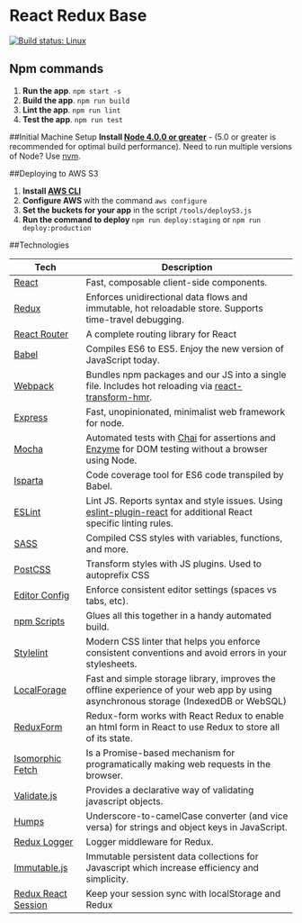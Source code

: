 # React Redux Base
[![Build status: Linux](https://circleci.com/gh/bernabe9/react-redux-base.svg?style=shield)](https://circleci.com/gh/bernabe9/react-redux-base)

## Npm commands
1. **Run the app**. `npm start -s`
2. **Build the app**. `npm run build`
3. **Lint the app**. `npm run lint`
4. **Test the app**. `npm run test`

##Initial Machine Setup
**Install [Node 4.0.0 or greater](https://nodejs.org)** - (5.0 or greater is recommended for optimal build performance). Need to run multiple versions of Node? Use [nvm](https://github.com/creationix/nvm).

##Deploying to AWS S3
1. **Install [AWS CLI](http://docs.aws.amazon.com/cli/latest/userguide/installing.html)**
2. **Configure AWS** with the command `aws configure`
3. **Set the buckets for your app** in the script `/tools/deployS3.js`
4. **Run the command to deploy** `npm run deploy:staging` or `npm run deploy:production`

##Technologies

| **Tech** | **Description**
|----------|-------
|  [React](https://facebook.github.io/react/)  |   Fast, composable client-side components.|
|  [Redux](http://redux.js.org) |  Enforces unidirectional data flows and immutable, hot reloadable store. Supports time-travel debugging.|
|  [React Router](https://github.com/reactjs/react-router) | A complete routing library for React |
|  [Babel](http://babeljs.io) |  Compiles ES6 to ES5. Enjoy the new version of JavaScript today.|
| [Webpack](http://webpack.github.io) | Bundles npm packages and our JS into a single file. Includes hot reloading via [react-transform-hmr](https://www.npmjs.com/package/react-transform-hmr). |
| [Express](https://github.com/expressjs/express) | Fast, unopinionated, minimalist web framework for node. |
| [Mocha](http://mochajs.org) | Automated tests with [Chai](http://chaijs.com/) for assertions and [Enzyme](https://github.com/airbnb/enzyme) for DOM testing without a browser using Node. |
| [Isparta](https://github.com/douglasduteil/isparta) | Code coverage tool for ES6 code transpiled by Babel. |
| [ESLint](http://eslint.org/)| Lint JS. Reports syntax and style issues. Using [eslint-plugin-react](https://github.com/yannickcr/eslint-plugin-react) for additional React specific linting rules. |
| [SASS](http://sass-lang.com/) | Compiled CSS styles with variables, functions, and more.
| [PostCSS](https://github.com/postcss/postcss) | Transform styles with JS plugins. Used to autoprefix CSS |
| [Editor Config](http://editorconfig.org) | Enforce consistent editor settings (spaces vs tabs, etc). |
| [npm Scripts](https://docs.npmjs.com/misc/scripts)| Glues all this together in a handy automated build. |
| [Stylelint](https://github.com/stylelint/stylelint) | Modern CSS linter that helps you enforce consistent conventions and avoid errors in your stylesheets. |
| [LocalForage](https://github.com/localForage/localForage) |  Fast and simple storage library, improves the offline experience of your web app by using asynchronous storage (IndexedDB or WebSQL) |
| [ReduxForm](http://redux-form.com/6.4.3/) | Redux-form works with React Redux to enable an html form in React to use Redux to store all of its state. |
| [Isomorphic Fetch](https://github.com/matthew-andrews/isomorphic-fetch) |  Is a Promise-based mechanism for programatically making web requests in the browser. |
| [Validate.js](https://validatejs.org/) | Provides a declarative way of validating javascript objects. |
| [Humps](https://github.com/domchristie/humps) | Underscore-to-camelCase converter (and vice versa) for strings and object keys in JavaScript.|
| [Redux Logger](https://github.com/evgenyrodionov/redux-logger) | Logger middleware for Redux. |
| [Immutable.js](https://github.com/facebook/immutable-js/) | Immutable persistent data collections for Javascript which increase efficiency and simplicity. |
| [Redux React Session](https://github.com/bernabe9/redux-react-session) | Keep your session sync with localStorage and Redux |
